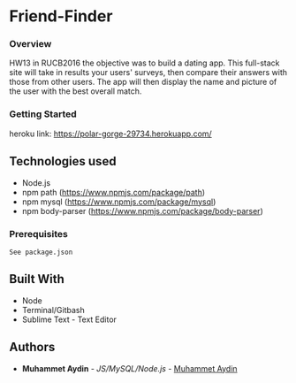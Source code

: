 # Friend-Finder

### Overview

HW13 in RUCB2016 the objective was to build a dating app. This full-stack site will take in results your users' surveys, then compare their answers with those from other users. The app will then display the name and picture of the user with the best overall match.   

### Getting Started

heroku link: https://polar-gorge-29734.herokuapp.com/


## Technologies used
- Node.js
- npm path (https://www.npmjs.com/package/path)
- npm mysql (https://www.npmjs.com/package/mysql)
- npm body-parser (https://www.npmjs.com/package/body-parser)

### Prerequisites

```
See package.json
```

## Built With

* Node
* Terminal/Gitbash
* Sublime Text - Text Editor

## Authors

* **Muhammet Aydin** - *JS/MySQL/Node.js* - [Muhammet Aydin](https://github.com/muhammeta7/Node.js-MySQL)

